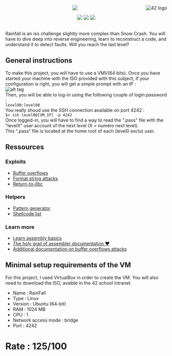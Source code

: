 <a href="https://www.42.fr/">
    <p><img src="https://www.universfreebox.com/UserFiles/image/site_logo.gif" alt="42 logo" title="42" align="right" /></p>
</a>
<p align="center"><img src="https://user-images.githubusercontent.com/34480775/100523211-ffc36c80-31ae-11eb-86c1-0e2002257c1b.JPG" /></p>


<p align="center">
    <img src="https://img.shields.io/badge/Skill%201-Security-9cf">
    <img src="https://img.shields.io/badge/Skill%202-Assembly-blue">
    <img src="https://img.shields.io/badge/Objectives-reverse%20engineering-brightgreen">
</p>

<br/>
Rainfall is an iso challenge slightly more complex than Snow Crash. You will have to dive deep into reverse engineering, learn to reconstruct a code, and understand it to detect faults. Will you reach the last level?  
<br/>

## General instructions
To make this project, you will have to use a VMV(64 bits). Once you have started your machine with the ISO provided with this subject, if your configuration is right, you will get a simple prompt with an IP :  
![alt tag](https://user-images.githubusercontent.com/34480775/100551564-b728b380-3281-11eb-91e7-51a4d16dbed5.JPG)  
Then, you will be able to log-in using the following couple of login:password :  
`level00:level00`  
You really shoud use the SSH connection available on port 4242 :  
`$> ssh level0@[VM_IP] -p 4242`  
Once logged-in, you will have to find a way to read the ".pass" file with the "levelX" user account of the next level (X = numéro next level).  
This ".pass" file is located at the home root of each (level0 exclu) user.  

## Ressources
### Exploits
- [Buffer overflows](https://beta.hackndo.com/buffer-overflow/)
- [Format string attacks](https://www.exploit-db.com/docs/english/28476-linux-format-string-exploitation.pdf)
- [Return-to-libc](https://beta.hackndo.com/retour-a-la-libc/)

### Helpers
- [Pattern generator](https://wiremask.eu/tools/buffer-overflow-pattern-generator/)
- [Shellcode list](http://shell-storm.org/shellcode/)

### Learn more
- [Learn assembly basics](https://beta.hackndo.com/assembly-basics/)
- [The holy grail of assembler documentation ❤](https://www.gladir.com/CODER/ASM8086/)
- [Additional documentation on buffer overflows attacks](https://itandsecuritystuffs.wordpress.com/2014/03/18/understanding-buffer-overflows-attacks-part-1/)


## Minimal setup requirements of the VM
For this project, I used VirtualBox in order to create the VM. You will also need to download the ISO, avaible in the 42 school intranet.  
- Name : RainFall
- Type : Linux
- Version : Ubuntu (64-bit)
- RAM : 1024 MB
- CPU : 1
- Network access mode : bridge
- Port : 4242


# Rate : 125/100
